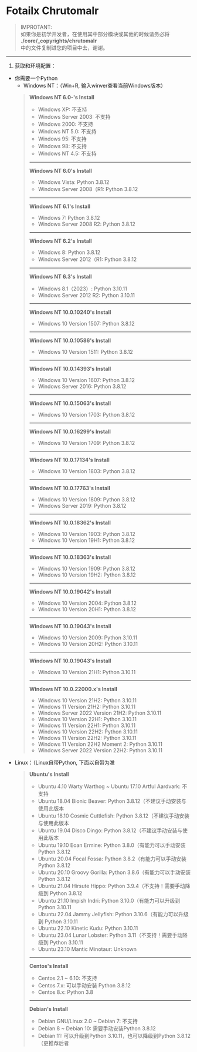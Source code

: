 # Fotailx Chrutomalr
> IMPROTANT:\
> 如果你是初学开发者，在使用其中部分模块或其他的时候请务必将\
> **./core/_copyrights/chrutomalr**\
> 中的文件复制进您的项目中去，谢谢。
---
1. 获取和环境配置：
- 你需要一个Python
  - Windows NT：（Win+R, 输入winver查看当前Windows版本）
  > **Windows NT 6.0-'s Install**
  > - Windows XP: 不支持
  > - Windows Server 2003: 不支持
  > - Windows 2000: 不支持
  > - Windows NT 5.0: 不支持
  > - Windows 95: 不支持
  > - Windows 98: 不支持
  > - Windows NT 4.5: 不支持
  > ---
  > **Windows NT 6.0's Install**
  > - Windows Vista: Python 3.8.12
  > - Windows Server 2008（R1: Python 3.8.12
  > ---
  > **Windows NT 6.1's Install**
  > - Windows 7: Python 3.8.12
  > - Windows Server 2008 R2: Python 3.8.12
  > ---
  > **Windows NT 6.2's Install**
  > - Windows 8: Python 3.8.12
  > - Windows Server 2012（R1: Python 3.8.12
  > ---
  > **Windows NT 6.3's Install**
  > - Windows 8.1（2023）: Python 3.10.11
  > - Windows Server 2012 R2: Python 3.10.11
  > ---
  > **Windows NT 10.0.10240's Install**
  > - Windows 10 Version 1507: Python 3.8.12
  > ---
  > **Windows NT 10.0.10586's Install**
  > - Windows 10 Version 1511: Python 3.8.12
  > ---
  > **Windows NT 10.0.14393's Install**
  > - Windows 10 Version 1607: Python 3.8.12
  > - Windows Server 2016: Python 3.8.12
  > ---
  > **Windows NT 10.0.15063's Install**
  > - Windows 10 Version 1703: Python 3.8.12
  > ---
  > **Windows NT 10.0.16299's Install**
  > - Windows 10 Version 1709: Python 3.8.12
  > ---
  > **Windows NT 10.0.17134's Install**
  > - Windows 10 Version 1803: Python 3.8.12
  > ---
  > **Windows NT 10.0.17763's Install**
  > - Windows 10 Version 1809: Python 3.8.12
  > - Windows Server 2019: Python 3.8.12
  > ---
  > **Windows NT 10.0.18362's Install**
  > - Windows 10 Version 1903: Python 3.8.12
  > - Windows 10 Version 19H1: Python 3.8.12
  > ---
  > **Windows NT 10.0.18363's Install**
  > - Windows 10 Version 1909: Python 3.8.12
  > - Windows 10 Version 19H2: Python 3.8.12
  > ---
  > **Windows NT 10.0.19042's Install**
  > - Windows 10 Version 2004: Python 3.8.12
  > - Windows 10 Version 20H1: Python 3.8.12
  > ---
  > **Windows NT 10.0.19043's Install**
  > - Windows 10 Version 2009: Python 3.10.11
  > - Windows 10 Version 20H2: Python 3.10.11
  > ---
  > **Windows NT 10.0.19043's Install**
  > - Windows 10 Version 21H1: Python 3.10.11
  > ---
  > **Windows NT 10.0.22000.x's Install**
  > - Windows 10 Version 21H2: Python 3.10.11
  > - Windows 11 Version 21H2: Python 3.10.11
  > - Windows Server 2022 Version 21H2: Python 3.10.11
  > - Windows 10 Version 22H1: Python 3.10.11
  > - Windows 11 Version 22H1: Python 3.10.11
  > - Windows 10 Version 22H2: Python 3.10.11
  > - Windows 11 Version 22H2: Python 3.10.11
  > - Windows 11 Version 22H2 Moment 2: Python 3.10.11
  > - Windows Server 2022 Version 22H2: Python 3.10.11
- Linux：（Linux自带Python, 下面以自带为准
  > **Ubuntu's Install**
  > - Ubuntu 4.10 Warty Warthog ~ Ubuntu 17.10 Artful Aardvark: 不支持
  > - Ubuntu 18.04 Bionic Beaver: Python 3.8.12（不建议手动安装与使用此版本
  > - Ubuntu 18.10 Cosmic Cuttlefish: Python 3.8.12（不建议手动安装与使用此版本
  > - Ubuntu 19.04 Disco Dingo: Python 3.8.12（不建议手动安装与使用此版本
  > - Ubuntu 19.10 Eoan Ermine: Python 3.8.0（有能力可以手动安装 Python 3.8.12
  > - Ubuntu 20.04 Focal Fossa: Python 3.8.2（有能力可以手动安装 Python 3.8.12
  > - Ubuntu 20.10 Groovy Gorilla: Python 3.8.6（有能力可以手动安装 Python 3.8.12
  > - Ubuntu 21.04 Hirsute Hippo: Python 3.9.4（不支持！需要手动降级到 Python 3.8.12
  > - Ubuntu 21.10 Impish Indri: Python 3.10.0（有能力可以升级到Python 3.10.11
  > - Ubuntu 22.04 Jammy Jellyfish: Python 3.10.6（有能力可以升级到 Python 3.10.11
  > - Ubuntu 22.10 Kinetic Kudu: Python 3.10.11
  > - Ubuntu 23.04 Lunar Lobster: Python 3.11（不支持！需要手动降级到 Python 3.10.11  
  > - Ubuntu 23.10 Mantic Minotaur: Unknown
  > ---
  > **Centos's Install**
  > - Centos 2.1 ~ 6.10: 不支持
  > - Centos 7.x: 可以手动安装 Python 3.8.12
  > - Centos 8.x: Python 3.8
  > ---
  > **Debian's Install**
  > - Debian GNU/Linux 2.0 ~ Debian 7: 不支持
  > - Debian 8 ~ Debian 10: 需要手动安装Python 3.8.12
  > - Debian 11: 可以升级到Python 3.10.11，也可以降级到Python 3.8.12（更推荐后者
